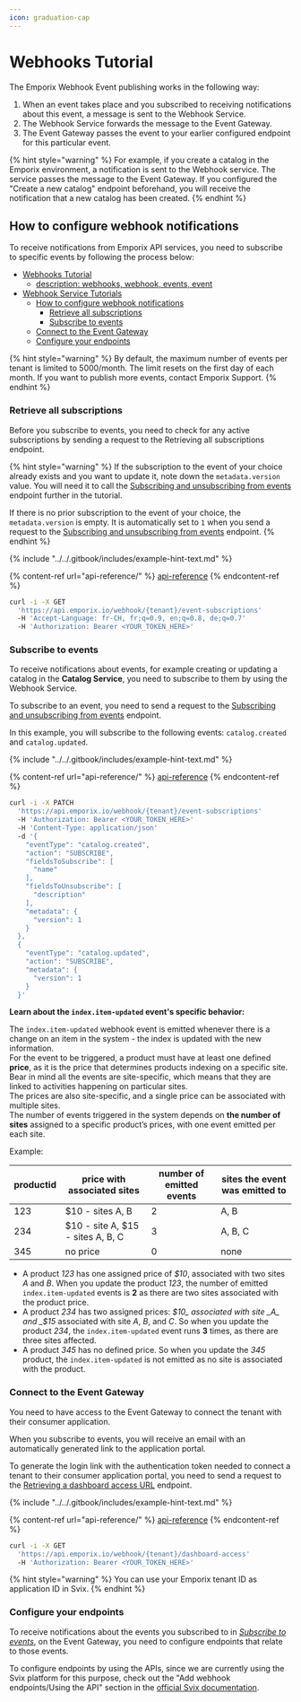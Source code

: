 ```yaml
---
icon: graduation-cap
---
```


# Webhooks Tutorial

The Emporix Webhook Event publishing works in the following way:

1. When an event takes place and you subscribed to receiving notifications about this event, a message is sent to the Webhook Service.
2. The Webhook Service forwards the message to the Event Gateway.
3. The Event Gateway passes the event to your earlier configured endpoint for this particular event.

{% hint style="warning" %}
For example, if you create a catalog in the Emporix environment, a notification is sent to the Webhook service. The service passes the message to the Event Gateway. If you configured the "Create a new catalog" endpoint beforehand, you will receive the notification that a new catalog has been created.
{% endhint %}

## How to configure webhook notifications

To receive notifications from Emporix API services, you need to subscribe to specific events by following the process below:

* [Webhooks Tutorial](webhooks-tutorial.md#webhooks-tutorial)
  * [description: webhooks, webhook, events, event](webhooks-tutorial.md#description-webhooks-webhook-events-event)
* [Webhook Service Tutorials](webhooks-tutorial.md#webhook-service-tutorials)
  * [How to configure webhook notifications](webhooks-tutorial.md#how-to-configure-webhook-notifications)
    * [Retrieve all subscriptions](webhooks-tutorial.md#retrieve-all-subscriptions)
    * [Subscribe to events](webhooks-tutorial.md#subscribe-to-events)
  * [Connect to the Event Gateway](webhooks-tutorial.md#connect-to-the-event-gateway)
  * [Configure your endpoints](webhooks-tutorial.md#configure-your-endpoints)

{% hint style="warning" %}
By default, the maximum number of events per tenant is limited to 5000/month. The limit resets on the first day of each month. If you want to publish more events, contact Emporix Support.
{% endhint %}

### Retrieve all subscriptions

Before you subscribe to events, you need to check for any active subscriptions by sending a request to the Retrieving all subscriptions endpoint.

{% hint style="warning" %}
If the subscription to the event of your choice already exists and you want to update it, note down the `metadata.version` value. You will need it to call the [Subscribing and unsubscribing from events](https://developer.emporix.io/api-references/api-guides/webhooks/webhook-service/api-reference/events#patch-webhook-tenant-event-subscriptions) endpoint further in the tutorial.

If there is no prior subscription to the event of your choice, the `metadata.version` is empty. It is automatically set to `1` when you send a request to the [Subscribing and unsubscribing from events](https://developer.emporix.io/api-references/api-guides/webhooks/webhook-service/api-reference/events#patch-webhook-tenant-event-subscriptions) endpoint.
{% endhint %}

{% include "../../.gitbook/includes/example-hint-text.md" %}

{% content-ref url="api-reference/" %}
[api-reference](api-reference/)
{% endcontent-ref %}

```bash
curl -i -X GET 
  'https://api.emporix.io/webhook/{tenant}/event-subscriptions' 
  -H 'Accept-Language: fr-CH, fr;q=0.9, en;q=0.8, de;q=0.7' 
  -H 'Authorization: Bearer <YOUR_TOKEN_HERE>'
```

### Subscribe to events

To receive notifications about events, for example creating or updating a catalog in the **Catalog Service**, you need to subscribe to them by using the Webhook Service.

To subscribe to an event, you need to send a request to the [Subscribing and unsubscribing from events](https://developer.emporix.io/api-references/api-guides/webhooks/webhook-service/api-reference/events#patch-webhook-tenant-event-subscriptions) endpoint.

In this example, you will subscribe to the following events: `catalog.created` and `catalog.updated`.

{% include "../../.gitbook/includes/example-hint-text.md" %}

{% content-ref url="api-reference/" %}
[api-reference](api-reference/)
{% endcontent-ref %}

```bash
curl -i -X PATCH 
  'https://api.emporix.io/webhook/{tenant}/event-subscriptions' 
  -H 'Authorization: Bearer <YOUR_TOKEN_HERE>' 
  -H 'Content-Type: application/json' 
  -d '{
    "eventType": "catalog.created",
    "action": "SUBSCRIBE",
    "fieldsToSubscribe": [
      "name"
    ],
    "fieldsToUnsubscribe": [
      "description"
    ],
    "metadata": {
      "version": 1
    }
  },
  {
    "eventType": "catalog.updated",
    "action": "SUBSCRIBE",
    "metadata": {
      "version": 1
    }
  }'
```

**Learn about the `index.item-updated` event's specific behavior:**

The `index.item-updated` webhook event is emitted whenever there is a change on an item in the system - the index is updated with the new information.\
For the event to be triggered, a product must have at least one defined **price**, as it is the price that determines products indexing on a specific site.\
Bear in mind all the events are site-specific, which means that they are linked to activities happening on particular sites.\
The prices are also site-specific, and a single price can be associated with multiple sites.\
The number of events triggered in the system depends on **the number of sites** assigned to a specific product’s prices, with one event emitted per each site.

Example:

| productid | price with associated sites       | number of emitted events | sites the event was emitted to |
| --------- | --------------------------------- | ------------------------ | ------------------------------ |
| 123       | $10 - sites A, B                  | 2                        | A, B                           |
| 234       | $10 - site A, $15 - sites A, B, C | 3                        | A, B, C                        |
| 345       | no price                          | 0                        | none                           |

* A product _123_ has one assigned price of _$10_, associated with two sites _A_ and _B_. When you update the product _123_, the number of emitted `index.item-updated` events is **2** as there are two sites associated with the product price.
* A product _234_ has two assigned prices: _$10_ associated with site _A_ and _$15_ associated with site _A_, _B_, and _C_. So when you update the product _234_, the `index.item-updated` event runs **3** times, as there are three sites affected.
* A product _345_ has no defined price. So when you update the _345_ product, the `index.item-updated` is not emitted as no site is associated with the product.

### Connect to the Event Gateway

You need to have access to the Event Gateway to connect the tenant with their consumer application.

When you subscribe to events, you will receive an email with an automatically generated link to the application portal.

To generate the login link with the authentication token needed to connect a tenant to their consumer application portal, you need to send a request to the [Retrieving a dashboard access URL](https://developer.emporix.io/api-references/api-guides/webhooks/webhook-service/api-reference/svix-emporix-shared-account) endpoint.

{% include "../../.gitbook/includes/example-hint-text.md" %}

{% content-ref url="api-reference/" %}
[api-reference](api-reference/)
{% endcontent-ref %}

```bash
curl -i -X GET 
  'https://api.emporix.io/webhook/{tenant}/dashboard-access' 
  -H 'Authorization: Bearer <YOUR_TOKEN_HERE>'
```

{% hint style="warning" %}
You can use your Emporix tenant ID as application ID in Svix.
{% endhint %}

### Configure your endpoints

To receive notifications about the events you subscribed to in [_Subscribe to events_](webhooks-tutorial.md#subscribe-to-events), on the Event Gateway, you need to configure endpoints that relate to those events.

To configure endpoints by using the APIs, since we are currently using the Svix platform for this purpose, check out the "Add webhook endpoints/Using the API" section in the [official Svix documentation](https://docs.svix.com/quickstart).

